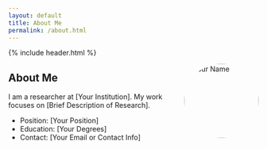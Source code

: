 ```yaml
---
layout: default
title: About Me
permalink: /about.html
---
```


{% include header.html %}

<img src="/assets/profile.jpg" alt="Your Name" style="width:150px; border-radius:50%; float:right; margin-left:20px;"/>

## About Me

I am a researcher at [Your Institution]. My work focuses on [Brief Description of Research].

- Position: [Your Position]
- Education: [Your Degrees]
- Contact: [Your Email or Contact Info]
